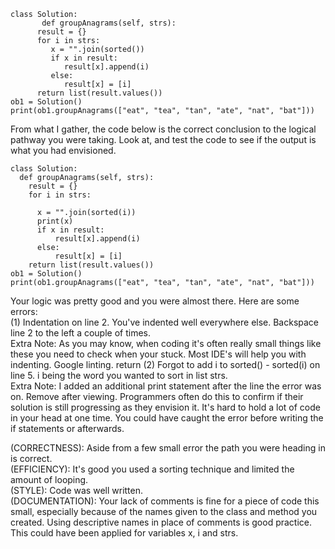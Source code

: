 ```
class Solution:
       def groupAnagrams(self, strs):
      result = {}
      for i in strs:
         x = "".join(sorted())
         if x in result:
            result[x].append(i)
         else:
            result[x] = [i]
      return list(result.values())
ob1 = Solution()
print(ob1.groupAnagrams(["eat", "tea", "tan", "ate", "nat", "bat"]))
```
<!-- SEE HELP BELOW -->
From what I gather, the code below is the correct conclusion to the logical pathway you were taking. Look at, and test the code to see if the output is what you had envisioned. 
```
class Solution: 
  def groupAnagrams(self, strs):
    result = {}
    for i in strs:
  
      x = "".join(sorted(i))
      print(x)
      if x in result:
          result[x].append(i)
      else:
          result[x] = [i]
    return list(result.values())
ob1 = Solution()
print(ob1.groupAnagrams(["eat", "tea", "tan", "ate", "nat", "bat"]))
```
<!-- COMMENTS -->
Your logic was pretty good and you were almost there. Here are some errors:<br>
(1) Indentation on line 2. You've indented well everywhere else. Backspace line 2 to the left a couple of times.<br>
      Extra Note: As you may know, when coding it's often really small things like these you need to check when your stuck. Most IDE's will help you with indenting. Google linting.  return
(2) Forgot to add i to sorted() - sorted(i) on line 5. i being the word you wanted to sort in list strs.<br>
      Extra Note: I added an additional print statement after the line the error was on. Remove after viewing. Programmers often do this to confirm if their solution is still progressing as they envision it. It's hard to hold a lot of code in your head at one time. You could have caught the error before writing the if statements or afterwards.<br>

(CORRECTNESS):    Aside from a few small error the path you were heading in is correct.<br>
(EFFICIENCY):     It's good you used a sorting technique and limited the amount of looping.<br>
(STYLE):          Code was well written.<br>
(DOCUMENTATION):  Your lack of comments is fine for a piece of code this small, especially because of the names given to the class and method you created. Using descriptive names in place of comments is good practice. This could have been applied for variables x, i and strs. 
